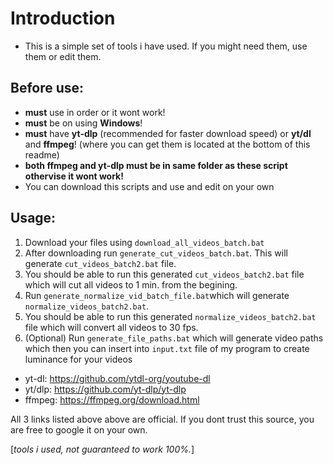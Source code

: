 # Introduction
- This is a simple set of tools i have used. If you might need them, use them or edit them.

## Before use:

- **must** use in order or it wont work!
- **must** be on using **Windows**!
- **must** have **yt-dlp** (recommended for faster download speed) or **yt/dl** and **ffmpeg**! (where you can get them is located at the bottom of this readme)
- **both ffmpeg and yt-dlp must be in same folder as these script othervise it wont work!**
- You can download this scripts and use and edit on your own

## Usage:

 1. Download your files using `download_all_videos_batch.bat`
 2. After downloading run `generate_cut_videos_batch.bat`. This will generate `cut_videos_batch2.bat` file.
 3. You should be able to run this generated `cut_videos_batch2.bat` file which will cut all videos to 1 min. from the begining.
 4. Run `generate_normalize_vid_batch_file.bat`which will generate `normalize_videos_batch2.bat`.
 5. You should be able to run this generated `normalize_videos_batch2.bat` file which will convert all videos to 30 fps.
 6. (Optional) Run `generate_file_paths.bat` which will generate video paths which then you can insert into `input.txt` file of my program to create luminance for your videos


- yt-dl: https://github.com/ytdl-org/youtube-dl
- yt/dlp: https://github.com/yt-dlp/yt-dlp
- ffmpeg: https://ffmpeg.org/download.html

All 3 links listed above above are official. If you dont trust this source, you are free to google it on your own.

[*tools i used, not guaranteed to work 100%.*]
